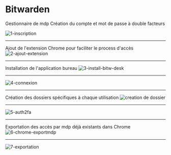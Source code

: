 # Bitwarden
Gestionnaire de mdp
Création du compte et mot de passe à double facteurs

![1-inscription](https://github.com/user-attachments/assets/550650ce-dd73-40db-8307-9067dcadc7f4)

***
Ajout de l'extension Chrome pour faciliter le process d'accès
![2-ajout-extension](https://github.com/user-attachments/assets/64ac4310-2c3a-4e78-8c3e-8a3772fba13b)

***
Installation de l'application bureau
![3-install-bitw-desk](https://github.com/user-attachments/assets/5746354d-8559-4733-b9fb-4e613855d0a5)

***
![4-connexion](https://github.com/user-attachments/assets/ff96fb95-3617-466e-a3ea-5bab8bf697da)

***
Création des dossiers spécifiques à chaque utilisation
![creation de dossier](https://github.com/user-attachments/assets/3ec98a1a-a854-437a-92c6-fbb055b48a40)
***
![5-auth2fa](https://github.com/user-attachments/assets/787e6238-1117-4aa1-b8bd-5e74778109a9)

***
Exportation des accès par mdp déjà existants dans Chrome
![6-chrome-exportmdp](https://github.com/user-attachments/assets/23c7a558-a242-4810-a76d-19a57624ac8e)

***
![7-exportation](https://github.com/user-attachments/assets/17135fbd-cd5d-4daf-af31-f4244b4de18d)
